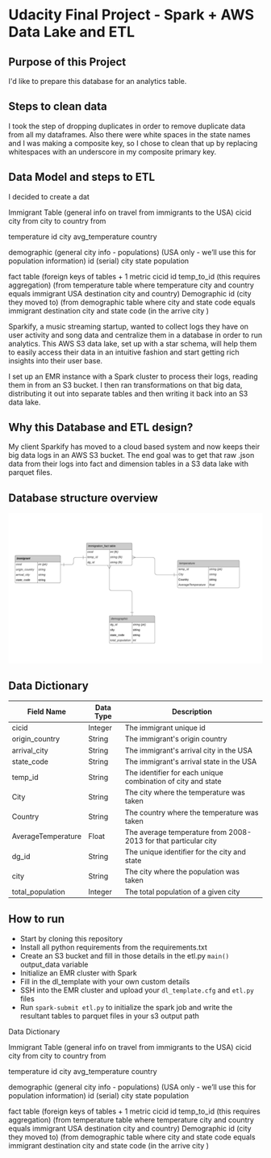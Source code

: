 # Udacity Final Project - Spark + AWS Data Lake and ETL

## Purpose of this Project

I'd like to prepare this database for an analytics table.


## Steps to clean data


I took the step of dropping duplicates in order to remove duplicate data from all my dataframes. Also there were white spaces in the state names and I was making a composite key, so I chose to clean that up by replacing whitespaces with an underscore in my composite primary key.

## Data Model and steps to ETL

I decided to create a dat

Immigrant Table (general info on travel from immigrants to the USA)
cicid 
city from
city to
country from

temperature
id
city
avg_temperature
country

demographic (general city info - populations) (USA only - we’ll use this for population information)
id (serial)
city
state
population

fact table (foreign keys of tables + 1 metric
cicid id 
temp_to_id (this requires aggregation) (from temperature table where temperature city and country equals immigrant USA destination city and country)
Demographic id (city they moved to) (from demographic table where city and state code equals immigrant destination city and state code (in the arrive city )




Sparkify, a music streaming startup, wanted to collect logs they have on user activity and song data and centralize them in a database in order to run analytics. This AWS S3 data lake, set up with a star schema, will help them to easily access their data in an intuitive fashion and start getting rich insights into their user base.

I set up an EMR instance with a Spark cluster to process their logs, reading them in from an S3 bucket. I then ran transformations on that big data, distributing it out into separate tables and then writing it back into an S3 data lake.

## Why this Database and ETL design?

My client Sparkify has moved to a cloud based system and now keeps their big data logs in an AWS S3 bucket. The end goal was to get that raw .json data from their logs into fact and dimension tables in a S3 data lake with parquet files. 

## Database structure overview

![ER Diagram](https://github.com/trevransom/dend-final-spark/blob/039dd79ab998b6474b6e30ce91b0f41f32b421b3/db_er_diagram.png)


## Data Dictionary


| Field Name  | Data Type | Description |
| ------------- | ------------- | ---- |
| cicid  | Integer  | The immigrant unique id |
| origin_country | String  | The immigrant's origin country |
| arrival_city | String | The immigrant's arrival city in the USA |
| state_code | String | The immigrant's arrival state in the USA |
| temp_id | String | The identifier for each unique combination of city and state |
| City | String | The city where the temperature was taken |
| Country | String | The country where the temperature was taken |
| AverageTemperature | Float | The average temperature from 2008-2013 for that particular city | 
| dg_id | String | The unique identifier for the city and state |
| city | String | The city where the population was taken |
| total_population | Integer | The total population of a given city |


## How to run

- Start by cloning this repository
- Install all python requirements from the requirements.txt
- Create an S3 bucket and fill in those details in the etl.py `main()` output_data variable
- Initialize an EMR cluster with Spark
- Fill in the dl_template with your own custom details
- SSH into the EMR cluster and upload your `dl_template.cfg` and `etl.py` files
- Run `spark-submit etl.py` to initialize the spark job and write the resultant tables to parquet files in your s3 output path





Data Dictionary 

Immigrant Table (general info on travel from immigrants to the USA)
cicid 
city from
city to
country from

temperature
id
city
avg_temperature
country

demographic (general city info - populations) (USA only - we’ll use this for population information)
id (serial)
city
state
population

fact table (foreign keys of tables + 1 metric
cicid id 
temp_to_id (this requires aggregation) (from temperature table where temperature city and country equals immigrant USA destination city and country)
Demographic id (city they moved to) (from demographic table where city and state code equals immigrant destination city and state code (in the arrive city )



